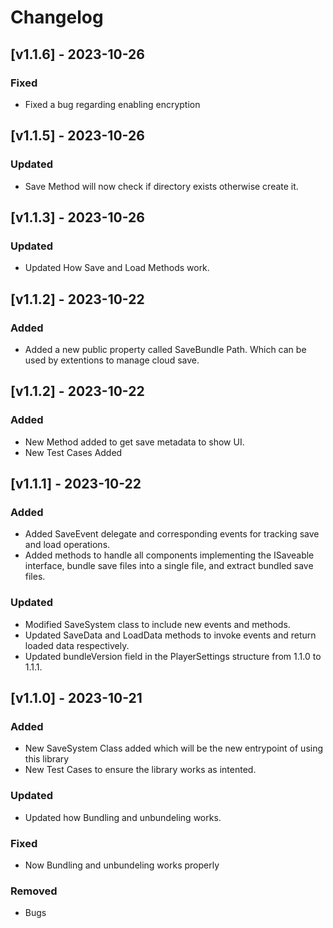 # Changelog


## [v1.1.6] - 2023-10-26

### Fixed

+  Fixed a bug regarding enabling encryption

## [v1.1.5] - 2023-10-26

### Updated

+  Save Method will now check if directory exists otherwise create it.


## [v1.1.3] - 2023-10-26

### Updated

+  Updated How Save and Load Methods work.


## [v1.1.2] - 2023-10-22

### Added

+  Added a new public property called SaveBundle Path. Which can be used by extentions to manage cloud save.

## [v1.1.2] - 2023-10-22

### Added

+  New Method added to get save metadata to show UI.
+  New Test Cases Added


## [v1.1.1] - 2023-10-22

### Added

+  Added SaveEvent delegate and corresponding events for tracking save and load operations.
+  Added methods to handle all components implementing the ISaveable interface, bundle save files into a single file, and extract bundled save files.

### Updated

+  Modified SaveSystem class to include new events and methods.
+  Updated SaveData and LoadData methods to invoke events and return loaded data respectively.
+  Updated bundleVersion field in the PlayerSettings structure from 1.1.0 to 1.1.1.



## [v1.1.0] - 2023-10-21

### Added

- New SaveSystem Class added which will be the new entrypoint of using this  library
- New Test Cases to ensure the library works as intented.

### Updated

- Updated how Bundling and unbundeling works.

### Fixed

- Now Bundling and unbundeling works properly

### Removed

- Bugs


